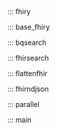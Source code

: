 ::: fhiry

::: base_fhiry

::: bqsearch

::: fhirsearch

::: flattenfhir

::: fhirndjson

::: parallel

::: main